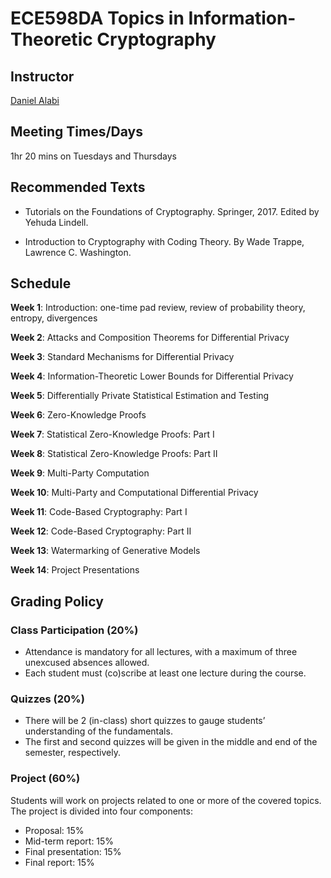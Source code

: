 # ECE598DA Topics in Information-Theoretic Cryptography

## Instructor
[Daniel Alabi](http://alabidan.me)

## Meeting Times/Days
1hr 20 mins on Tuesdays and Thursdays

## Recommended Texts

- Tutorials on the Foundations of Cryptography. Springer, 2017. Edited by Yehuda Lindell.

- Introduction to Cryptography with Coding Theory. By Wade Trappe, Lawrence C. Washington.

## Schedule

**Week 1**: Introduction: one-time pad review, review of probability theory, entropy, divergences

**Week 2**:  Attacks and Composition Theorems for Differential Privacy

**Week 3**: Standard Mechanisms for Differential Privacy

**Week 4**: Information-Theoretic Lower Bounds for Differential Privacy

**Week 5**: Differentially Private Statistical Estimation and Testing

**Week 6**: Zero-Knowledge Proofs

**Week 7**: Statistical Zero-Knowledge Proofs: Part I

**Week 8**: Statistical Zero-Knowledge Proofs: Part II

**Week 9**: Multi-Party Computation

**Week 10**: Multi-Party and Computational Differential Privacy

**Week 11**: Code-Based Cryptography: Part I

**Week 12**: Code-Based Cryptography: Part II

**Week 13**: Watermarking of Generative Models

**Week 14**: Project Presentations

## Grading Policy

### Class Participation (20%)

- Attendance is mandatory for all lectures, with a maximum of three unexcused absences allowed.
- Each student must (co)scribe at least one lecture during the course.

### Quizzes (20%)

- There will be 2 (in-class) short quizzes to gauge students’ understanding of the fundamentals.
- The first and second quizzes will be given in the middle and end of the semester, respectively.
  
### Project (60%)
Students will work on projects related to one or more of the covered topics.
The project is divided into four components:
- Proposal: 15%
- Mid-term report: 15%
- Final presentation: 15%
- Final report: 15%
